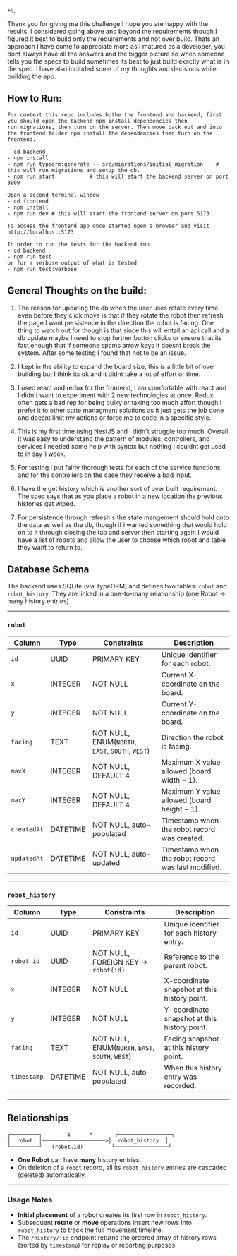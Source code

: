 Hi, 

Thank you for giving me this challenge I hope you are happy with the results. I considered going above and beyond the requirements though I figured it best to build only the requirements and not over build. 
Thats an approach I have come to appreciate more as I matured as a developer, you dont always have all the answers and the bigger picture so when someone tells you the specs to build sometimes its best to just build exactly what is in the spec. I have also included some of my thoughts and decisions while building the app. 



## How to Run: 
 
    For context this repo includes bothe the frontend and backend, first you should open the backend npm install dependencies then
    run migrations, then turn on the server. Then move back out and into the frontend folder npm install the dependencies then turn on the frontend. 

    - cd backend
    - npm install  
    - npm run typeorm:generate -- src/migrations/initial_migration    # this will run migrations and setup the db.
    - npm run start           # this will start the backend server on port 3000 

    Open a second terminal window 
    - cd frontend 
    - npm install  
    - npm run dev # this will start the frontend server on port 5173 

    To access the frontend app once started open a browser and visit http://localhost:5173 

    In order to run the tests for the backend run 
    - cd backend 
    - npm run test 
    or for a verbose output of what is tested
    - npm run test:verbose



## General Thoughts on the build:

1. The reason for updating the db when the user uses rotate every time even before they click move is that if they rotate the robot then refresh the page I want persistence in the direction the robot is facing. 
One thing to watch out for though is that since this will entail an api call and a db update maybe I need to stop further button clicks or ensure that its fast enough that if someone spams arrow keys it doesnt break the system. 
After some testing I found that not to be an issue. 

1. I kept in the ability to expand the board size, this is a little bit of over building but I think its ok and it didnt take a lot of effort or time. 

2. I used react and redux for the frontend, I am comfortable with react and I didn't want to experiment with 2 new technologies at once. 
Redux often gets a bad rep for being bulky or taking too much effort though I prefer it to other state managment solutions as it just gets the job done and doesnt limit my actions or force me to code in a specific style. 

1. This is my first time using NestJS and I didn't struggle too much. Overall it was easy to understand the pattern of modules, controllers, and services I needed some help with syntax but nothing I couldnt get used to in say 1 week. 

2. For testing I put fairly thorough tests for each of the service functions, and for the controllers on the case they receive a bad input. 

3. I have the get history which is another sort of over built requirement. The spec says that as you place a robot in a new location the previous histories get wiped. 

4. For persistence through refresh's the state mangement should hold onto the data as well as the db, though if i wanted something that would hold on to it through closing the tab and server then starting again I would have a list of robots and
allow the user to choose which robot and table they want to return to. 



## Database Schema

The backend uses SQLite (via TypeORM) and defines two tables: `robot` and `robot_history`.  They are linked in a one-to-many relationship (one Robot → many history entries).

---

### `robot`

| Column      | Type       | Constraints                  | Description                                             |
| ----------- | ---------- | ---------------------------- | ------------------------------------------------------- |
| `id`        | UUID       | PRIMARY KEY                  | Unique identifier for each robot.                      |
| `x`         | INTEGER    | NOT NULL                     | Current X-coordinate on the board.                     |
| `y`         | INTEGER    | NOT NULL                     | Current Y-coordinate on the board.                     |
| `facing`    | TEXT       | NOT NULL, ENUM(`NORTH`, `EAST`, `SOUTH`, `WEST`) | Direction the robot is facing.           |
| `maxX`      | INTEGER    | NOT NULL, DEFAULT 4          | Maximum X value allowed (board width − 1).             |
| `maxY`      | INTEGER    | NOT NULL, DEFAULT 4          | Maximum Y value allowed (board height − 1).            |
| `createdAt` | DATETIME   | NOT NULL, auto-populated     | Timestamp when the robot record was created.           |
| `updatedAt` | DATETIME   | NOT NULL, auto-updated       | Timestamp when the robot record was last modified.     |

---

### `robot_history`

| Column      | Type     | Constraints                         | Description                                   |
| ----------- | -------- | ----------------------------------- | --------------------------------------------- |
| `id`        | UUID     | PRIMARY KEY                         | Unique identifier for each history entry.     |
| `robot_id`  | UUID     | NOT NULL, FOREIGN KEY → `robot(id)` | Reference to the parent robot.                |
| `x`         | INTEGER  | NOT NULL                            | X-coordinate snapshot at this history point.  |
| `y`         | INTEGER  | NOT NULL                            | Y-coordinate snapshot at this history point.  |
| `facing`    | TEXT     | NOT NULL, ENUM(`NORTH`, `EAST`, `SOUTH`, `WEST`) | Facing snapshot at this history point. |
| `timestamp` | DATETIME | NOT NULL, auto-populated            | When this history entry was recorded.         |

---

## Relationships

```text
┌─────────┐        1      *       ┌─────────────────┐
│  robot  │────────────────────>│  robot_history  │
└─────────┘   (robot.id)         └─────────────────┘
```
- **One Robot** can have **many** history entries.  
- On deletion of a `robot` record, all its `robot_history` entries are cascaded (deleted) automatically.

---

### Usage Notes

- **Initial placement** of a robot creates its first row in `robot_history`.  
- Subsequent **rotate** or **move** operations insert new rows into `robot_history` to track the full movement timeline.  
- The `/history/:id` endpoint returns the ordered array of history rows (sorted by `timestamp`) for replay or reporting purposes.  